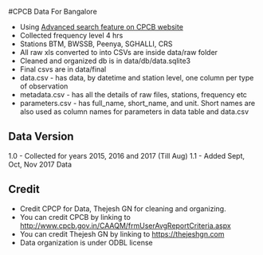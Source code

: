 #CPCB Data For Bangalore
- Using [Advanced search feature on CPCB website](http://www.cpcb.gov.in/CAAQM/frmUserAvgReportCriteria.aspx)
- Collected frequency level 4 hrs
- Stations BTM, BWSSB, Peenya, SGHALLI, CRS
- All raw xls converted to into CSVs are inside data/raw folder
- Cleaned and organized db is in data/db/data.sqlite3
- Final csvs are in data/final
- data.csv - has data, by datetime and station level, one column per type of observation
- metadata.csv - has all the details of raw files, stations, frequency etc
- parameters.csv - has full_name, short_name, and unit. Short names are also used as column names for parameters in data table and data.csv

## Data Version
1.0 - Collected for years 2015, 2016 and 2017 (Till Aug)
1.1 - Added Sept, Oct, Nov 2017 Data

## Credit
- Credit CPCP for Data, Thejesh GN for cleaning and organizing. 
- You can credit CPCB by linking to http://www.cpcb.gov.in/CAAQM/frmUserAvgReportCriteria.aspx
- You can credit Thejesh GN by linking to https://thejeshgn.com
- Data organization is under ODBL license 
 
